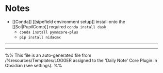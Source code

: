 # Notes
- [[Conda]] [[sipefield environment setup]] install onto the [[Sol|PupilComp]] required `conda install dask`
	- `conda install pymmcore-plus`
	- `pip install nidaqmx`
---

---
%%
This file is an auto-generated file from /%resources/Templates/LOGGER assigned to the 'Daily Note' Core Plugin in Obsidian (see settings). 
%%